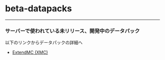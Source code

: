 # beta-datapacks
---
### サーバーで使われている未リリース、開発中のデータパック

<div>以下のリンクからデータパックの詳細へ</div>
<ul>
   <li><a href="//github.com/Crab55e/beta-datapacks/tree/main/Extend%20MC">ExtendMC (XMC)</a></li>
</ul>
